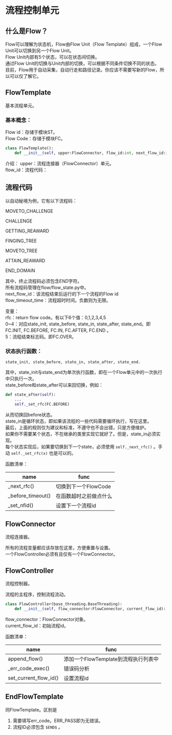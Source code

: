 # 流程控制单元

## 什么是Flow？

Flow可以理解为状态机，Flow由Flow Unit（Flow Template）组成，一个Flow Unit可以切换到另一个Flow Unit。\
Flow Unit内部有5个状态，可以在状态间切换。\
通过Flow Unit的切换与Unit内部的切换，可以根据不同条件切换不同的状态。\
目前，Flow用于自动采集，自动行走和路径记录。你应该不需要写新的Flow，所以可以仅了解它。

## FlowTemplate

基本流程单元。

### 基本概念：

Flow id：存储于模块ST。\
Flow Code：存储于模块FC。

```python
class FlowTemplate():
    def __init__(self, upper:FlowConnector, flow_id:int, next_flow_id:int, flow_timeout_time:float = -1):
```

介绍：
upper：流程连接器（FlowConnector）单元。\
flow_id：流程代码：

## 流程代码

以自动秘境为例，它有以下流程码：

MOVETO_CHALLENGE

CHALLENGE

GETTING_REAWARD

FINGING_TREE

MOVETO_TREE

ATTAIN_REAWARD

END_DOMAIN

其中，终止流程码必须包含$END$字符。\
所有流程码管理在flow/flow_state.py中。\
next_flow_id：该流程结束后运行的下一个流程的Flow id\
flow_timeout_time：流程超时时间。负数则为无限。

变量：\
rfc：return flow code。有以下6个值：0,1,2,3,4,5\
0~4：对应state_init, state_before, state_in, state_after, state_end。即FC.INIT, FC.BEFORE, FC.IN, FC.AFTER, FC.END 。\
5：流程结束标志码。即FC.OVER。

### 状态执行函数：

`state_init, state_before, state_in, state_after, state_end.`

其中，state_init与state_end为单次执行函数，即在一个Flow单元中的一次执行中只执行一次。\
state_before和state_after可以来回切换，例如：

```python
def state_after(self):
    ...
    self._set_rfc(FC.BEFORE)
```

从而切换回before状态。\
state_in是循环状态，即如果该流程的一些代码需要循环执行，写在这里。\
最后，上面的规则仅为建议和标准，不遵守也不会出错，只是方便维护。\
如果你不需要某个状态，不在继承的类里实现它就好了。但是，state_in必须实现。\
每个状态实现后，如果要切换到下一个state，必须使用 `self._next_rfc()` 。手动 `self._set_rfc(x)` 也是可以的。

函数清单：

| name               | func           |
| ------------------ | -------------- |
| \_next_rfc()       | 切换到下一个FlowCode |
| \_before_timeout() | 在函数超时之前做点什么    |
| \_set_nfid()       | 设置下一个流程id      |

## FlowConnector

流程连接器。

所有的流程变量都应该存放在这里，方便重置与设置。\
一个FlowController必须有且仅有一个FlowConnector。

## FlowController

流程控制器。

流程的主程序，控制流程流动。

```python
class FlowController(base_threading.BaseThreading):
    def __init__(self, flow_connector:FlowConnector, current_flow_id):
```

flow_connector：FlowConnector对象。\
current_flow_id：初始流程id。

函数清单：

| name                  | func                     |
| --------------------- | ------------------------ |
| append_flow()         | 添加一个FlowTemplate到流程执行列表中 |
| \_err_code_exec()     | 错误码分析                    |
| set_current_flow_id() | 设置流程id                   |

## EndFlowTemplate

同FlowTemplate。区别是

1. 需要填写err_code。ERR_PASS即为无错误。
2. 流程ID必须包含 `$END$` 。
